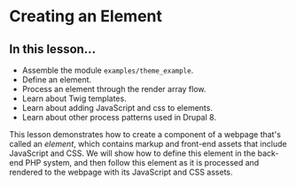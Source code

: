 # Creating an Element

## In this lesson...

*   Assemble the module `examples/theme_example`.
*   Define an element.
*   Process an element through the render array flow.
*   Learn about Twig templates.
*   Learn about adding JavaScript and css to elements.
*   Learn about other process patterns used in Drupal 8.

This lesson demonstrates how to create a component of a webpage that's called an _element_, which contains markup and front-end assets that include JavaScript and CSS. We will show how to define this element in the back-end PHP system, and then follow this element as it is processed and rendered to the webpage with its JavaScript and CSS assets.

